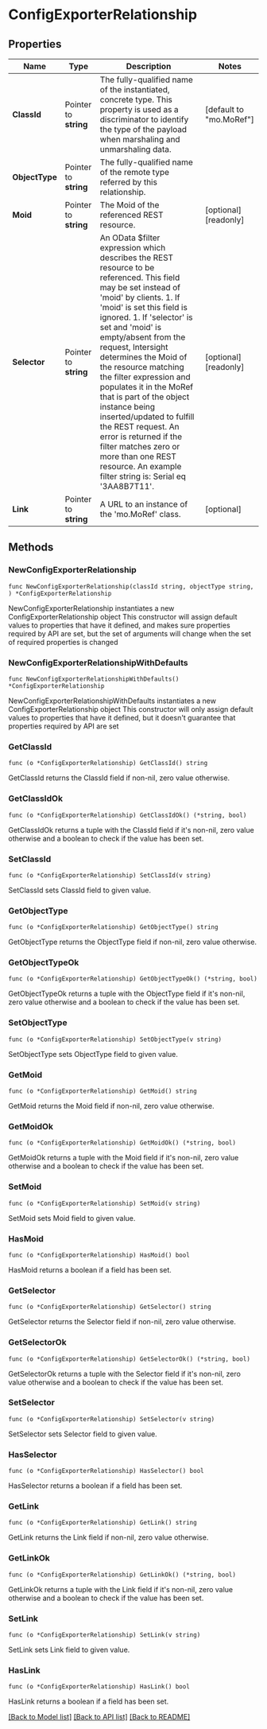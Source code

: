 # ConfigExporterRelationship

## Properties

Name | Type | Description | Notes
------------ | ------------- | ------------- | -------------
**ClassId** | Pointer to **string** | The fully-qualified name of the instantiated, concrete type. This property is used as a discriminator to identify the type of the payload when marshaling and unmarshaling data. | [default to "mo.MoRef"]
**ObjectType** | Pointer to **string** | The fully-qualified name of the remote type referred by this relationship. | 
**Moid** | Pointer to **string** | The Moid of the referenced REST resource. | [optional] [readonly] 
**Selector** | Pointer to **string** | An OData $filter expression which describes the REST resource to be referenced. This field may be set instead of &#39;moid&#39; by clients. 1. If &#39;moid&#39; is set this field is ignored. 1. If &#39;selector&#39; is set and &#39;moid&#39; is empty/absent from the request, Intersight determines the Moid of the resource matching the filter expression and populates it in the MoRef that is part of the object instance being inserted/updated to fulfill the REST request. An error is returned if the filter matches zero or more than one REST resource. An example filter string is: Serial eq &#39;3AA8B7T11&#39;. | [optional] [readonly] 
**Link** | Pointer to **string** | A URL to an instance of the &#39;mo.MoRef&#39; class. | [optional] 

## Methods

### NewConfigExporterRelationship

`func NewConfigExporterRelationship(classId string, objectType string, ) *ConfigExporterRelationship`

NewConfigExporterRelationship instantiates a new ConfigExporterRelationship object
This constructor will assign default values to properties that have it defined,
and makes sure properties required by API are set, but the set of arguments
will change when the set of required properties is changed

### NewConfigExporterRelationshipWithDefaults

`func NewConfigExporterRelationshipWithDefaults() *ConfigExporterRelationship`

NewConfigExporterRelationshipWithDefaults instantiates a new ConfigExporterRelationship object
This constructor will only assign default values to properties that have it defined,
but it doesn't guarantee that properties required by API are set

### GetClassId

`func (o *ConfigExporterRelationship) GetClassId() string`

GetClassId returns the ClassId field if non-nil, zero value otherwise.

### GetClassIdOk

`func (o *ConfigExporterRelationship) GetClassIdOk() (*string, bool)`

GetClassIdOk returns a tuple with the ClassId field if it's non-nil, zero value otherwise
and a boolean to check if the value has been set.

### SetClassId

`func (o *ConfigExporterRelationship) SetClassId(v string)`

SetClassId sets ClassId field to given value.


### GetObjectType

`func (o *ConfigExporterRelationship) GetObjectType() string`

GetObjectType returns the ObjectType field if non-nil, zero value otherwise.

### GetObjectTypeOk

`func (o *ConfigExporterRelationship) GetObjectTypeOk() (*string, bool)`

GetObjectTypeOk returns a tuple with the ObjectType field if it's non-nil, zero value otherwise
and a boolean to check if the value has been set.

### SetObjectType

`func (o *ConfigExporterRelationship) SetObjectType(v string)`

SetObjectType sets ObjectType field to given value.


### GetMoid

`func (o *ConfigExporterRelationship) GetMoid() string`

GetMoid returns the Moid field if non-nil, zero value otherwise.

### GetMoidOk

`func (o *ConfigExporterRelationship) GetMoidOk() (*string, bool)`

GetMoidOk returns a tuple with the Moid field if it's non-nil, zero value otherwise
and a boolean to check if the value has been set.

### SetMoid

`func (o *ConfigExporterRelationship) SetMoid(v string)`

SetMoid sets Moid field to given value.

### HasMoid

`func (o *ConfigExporterRelationship) HasMoid() bool`

HasMoid returns a boolean if a field has been set.

### GetSelector

`func (o *ConfigExporterRelationship) GetSelector() string`

GetSelector returns the Selector field if non-nil, zero value otherwise.

### GetSelectorOk

`func (o *ConfigExporterRelationship) GetSelectorOk() (*string, bool)`

GetSelectorOk returns a tuple with the Selector field if it's non-nil, zero value otherwise
and a boolean to check if the value has been set.

### SetSelector

`func (o *ConfigExporterRelationship) SetSelector(v string)`

SetSelector sets Selector field to given value.

### HasSelector

`func (o *ConfigExporterRelationship) HasSelector() bool`

HasSelector returns a boolean if a field has been set.

### GetLink

`func (o *ConfigExporterRelationship) GetLink() string`

GetLink returns the Link field if non-nil, zero value otherwise.

### GetLinkOk

`func (o *ConfigExporterRelationship) GetLinkOk() (*string, bool)`

GetLinkOk returns a tuple with the Link field if it's non-nil, zero value otherwise
and a boolean to check if the value has been set.

### SetLink

`func (o *ConfigExporterRelationship) SetLink(v string)`

SetLink sets Link field to given value.

### HasLink

`func (o *ConfigExporterRelationship) HasLink() bool`

HasLink returns a boolean if a field has been set.


[[Back to Model list]](../README.md#documentation-for-models) [[Back to API list]](../README.md#documentation-for-api-endpoints) [[Back to README]](../README.md)


